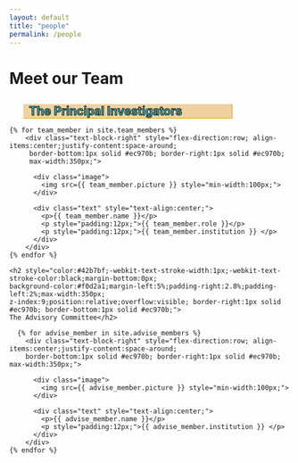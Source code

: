 ```yaml
---
layout: default
title: "people"
permalink: /people
---
```


<style>
  div.image {
  object-fit: contain;
  width: 25%;
  height: 25%
  min-width: 100px;
  }  
</style>


<div class="text-block-main">
  <h1>Meet our Team</h1>
</div>

  <h2 style="color:#42b7bf;-webkit-text-stroke-width:1px;-webkit-text-stroke-color:black;margin-bottom:0px; 
  background-color:#f0d2a1;margin-left:5%;padding-right:2.8%;padding-left:2%;max-width:350px;
  z-index:9;position:relative;overflow:visible; border-right:1px solid #ec970b; border-bottom:1px solid #ec970b;">
  The Principal Investigators</h2>
  
  <div class="text-block-main" style="flex-direction:column;flex-wrap:wrap;padding-top:0px; background-image:none;">
    
    {% for team_member in site.team_members %}
        <div class="text-block-right" style="flex-direction:row; align-items:center;justify-content:space-around;
         border-bottom:1px solid #ec970b; border-right:1px solid #ec970b; 
         max-width:350px;">
        
          <div class="image">
            <img src={{ team_member.picture }} style="min-width:100px;">
          </div>
        
          <div class="text" style="text-align:center;">
            <p>{{ team_member.name }}</p>
            <p style="padding:12px;">{{ team_member.role }}</p>
            <p style="padding:12px;">{{ team_member.institution }} </p>
          </div>
        </div>
    {% endfor %} 
  </div>
  
    <h2 style="color:#42b7bf;-webkit-text-stroke-width:1px;-webkit-text-stroke-color:black;margin-bottom:0px; 
    background-color:#f0d2a1;margin-left:5%;padding-right:2.8%;padding-left:2%;max-width:350px;
    z-index:9;position:relative;overflow:visible; border-right:1px solid #ec970b; border-bottom:1px solid #ec970b;">
    The Advisory Committee</h2>
  
  <div class="text-block-main" style="flex-direction:column;flex-wrap:wrap;padding-top:0px; background-image:none;">
 
      {% for advise_member in site.advise_members %}
        <div class="text-block-right" style="flex-direction:row; align-items:center;justify-content:space-around;
        border-bottom:1px solid #ec970b; border-right:1px solid #ec970b; max-width:350px;">
        
          <div class="image">
            <img src={{ advise_member.picture }} style="min-width:100px;">
          </div>
        
          <div class="text" style="text-align:center;">
            <p>{{ advise_member.name }}</p>
            <p style="padding:12px;">{{ advise_member.institution }} </p>
          </div>
        </div>
    {% endfor %} 
   </div>
